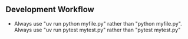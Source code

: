 ## Development Workflow

- Always use "uv run python myfile.py" rather than "python myfile.py". Always use "uv run pytest mytest.py" rather than "pytest mytest.py"